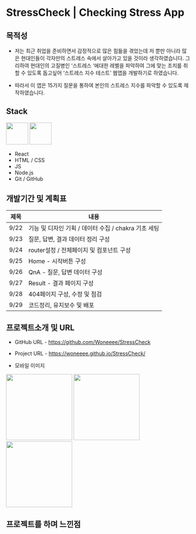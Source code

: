 # StressCheck | Checking Stress App

## 목적성

- 저는 최근 취업을 준비하면서 감정적으로 많은 힘듦을 겪었는데 저 뿐만 아니라 많은 현대인들이 각자만의 스트레스 속에서 살아가고 있을 것이라 생각하였습니다. 그리하여 현대인의 고질병인 ‘스트레스 ‘에대한 레벨을 파악하여 그에 맞는 조치를 취할 수 있도록 돕고싶어 ‘스트레스 지수 테스트’ 웹앱을 개발하기로 하였습니다.

- 따라서 이 앱은 15가지 질문을 통하여 본인의 스트레스 지수를 파악할 수 있도록 제작하였습니다.

## Stack

<div display="flex">
  <img src="https://upload.wikimedia.org/wikipedia/commons/thumb/9/99/Unofficial_JavaScript_logo_2.svg/800px-Unofficial_JavaScript_logo_2.svg.png" width="60px" />
  <img src="https://encrypted-tbn0.gstatic.com/images?q=tbn:ANd9GcSg1MndL-Xp1JcnqaB0YOqTp6zDjrwYyGKsPA&s" width="60px" /> 
</div>

- React
- HTML / CSS
- JS
- Node.js
- Git / GitHub

## 개발기간 및 계획표

| 제목 | 내용                                                 |
| ---- | ---------------------------------------------------- |
| 9/22 | 기능 및 디자인 기획 / 데이터 수집 / chakra 기초 세팅 |
| 9/23 | 질문, 답변, 결과 데이터 정리 구성                    |
| 9/24 | router설정 / 전체페이지 및 컴포넌트 구성             |
| 9/25 | Home - 시작버튼 구성                                 |
| 9/26 | QnA - 질문, 답변 데이터 구성                         |
| 9/27 | Result - 결과 페이지 구성                            |
| 9/28 | 404페이지 구성, 수정 및 점검                         |
| 9/29 | 코드정리, 유지보수 및 배포                           |

## 프로젝트소개 및 URL

- GitHub URL - https://github.com/Woneeee/StressCheck
- Project URL - https://woneeee.github.io/StressCheck/

- 모바일 이미지
<div display="flex" >
    <img src="../stress_check//src//mo_stressCheck/main.jpg" width="180px" />
    <img src="../stress_check//src//mo_stressCheck/qna.jpg" width="180px" />
    <img src="../stress_check//src//mo_stressCheck/result.jpg" width="180px" />
</div>

## 프로젝트를 하며 느낀점
